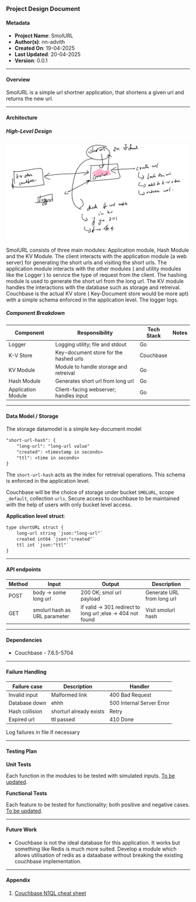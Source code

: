 ### Project Design Document

#### Metadata

- **Project Name**: SmolURL
- **Author(s)**: nn-advith
- **Created On**: 19-04-2025
- **Last Updated**: 20-04-2025
- **Version**: 0.0.1

---

#### Overview

SmolURL is a simple url shortner application, that shortens a given url and returns the new url.

---

#### Architecture

##### High-Level Design

![Architecture](./assets/scuffed.png)

SmolURL consists of three main modules: Application module, Hash Module and the KV Module. The client interacts with the application module (a web server) for generating the short urls and visiting the short urls. The application module interacts with the other modules ( and utility modules like the Logger ) to service the type of request from the client. The hashing module is used to generate the short url from the long url. The KV module handles the interactions with the database such as storage and retreival. Couchbase is the actual KV store ( Key-Document store would be more apt) with a simple schema enforced in the application level. The logger logs.

##### Component Breakdown

| Component          | Responsibility                         | Tech Stack | Notes |
| ------------------ | -------------------------------------- | ---------- | ----- |
| Logger             | Logging utility; file and stdout       | Go         |       |
| K-V Store          | Key-document store for the hashed urls | Couchbase  |       |
| KV Module          | Module to handle storage and retreival | Go         |       |
| Hash Module        | Generates short url from long url      | Go         |       |
| Application Module | Client-facing webserver; handles input | Go         |       |

---

#### Data Model / Storage

The storage datamodel is a simple key-document model

```
"short-url-hash": {
    "long-url": "long-url value"
    "created": <timestamp in seconds>
    "ttl": <time in seconds>
}
```

The `short-url-hash` acts as the index for retreival operations. This schema is enforced in the application level.

Couchbase will be the choice of storage under bucket `SMOLURL`, scope `_default`, collection `urls`. Secure access to couchbase to be maintained with the help of users with only bucket level access.

**Application level struct**:

```
type shortURL struct {
    long-url string `json:"long-url"`
    created int64 `json:"created"`
    ttl int `json:"ttl"`
}
```

---

#### API endpoints

| Method | Input                         | Output                                                      | Description                |
| ------ | ----------------------------- | ----------------------------------------------------------- | -------------------------- |
| POST   | body -> some long url         | 200 OK; smol url payload                                    | Generate URL from long url |
| GET    | smolurl hash as URL parameter | if valid -> 301 redirect to long url ;else -> 404 not found | Visit smolurl hash         |

---

#### Dependencies

- Couchbase - 7.6.5-5704

---

#### Failure Handling

| Failure case   | Description             | Handler                   |
| -------------- | ----------------------- | ------------------------- |
| Invalid input  | Malformed link          | 400 Bad Request           |
| Database down  | ehhh                    | 500 Internal Server Error |
| Hash collision | shorturl already exists | Retry                     |
| Expired url    | ttl passed              | 410 Done                  |

Log failures in file if necessary

---

#### Testing Plan

**Unit Tests**

Each function in the modules to be tested with simulated inputs. <u>To be updated</u>.

**Functional Tests**

Each feature to be tested for functionality; both positive and negative cases. <u>To be updated</u>.

---

#### Future Work

- Couchbase is not the ideal database for this application. It works but something like Redis is much more suited. Develop a module which allows utilisation of redis as a dataabase without breaking the existing couchbase implementation.

---

#### Appendix

1. [Couchbase N1QL cheat sheet](https://docs.couchbase.com/files/Couchbase-N1QL-CheatSheet.pdf)
